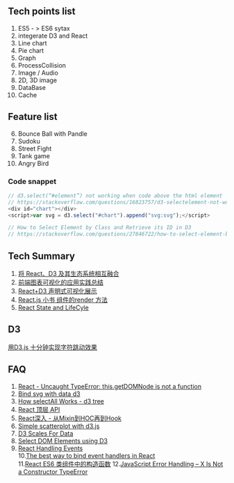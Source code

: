 ## Tech points list 
1. ES5 - > ES6 sytax
2. integerate D3 and React
3. Line chart
4. Pie chart
5. Graph
6. ProcessCollision  
7. Image / Audio 
8. 2D, 3D image
9. DataBase
10. Cache



## Feature list 
6. Bounce Ball with Pandle
7. Sudoku
8. Street Fight
9. Tank game
10. Angry Bird

### Code snappet
```js
// d3.select(“#element”) not working when code above the html element
// https://stackoverflow.com/questions/16823757/d3-selectelement-not-working-when-code-above-the-html-element
<div id="chart"></div>
<script>var svg = d3.select("#chart").append("svg:svg");</script>

// How to Select Element by Class and Retrieve its ID in D3
// https://stackoverflow.com/questions/27846722/how-to-select-element-by-class-and-retrieve-its-id-in-d3
```

## Tech Summary
1. [将 React、D3 及其生态系统相互融合](https://www.oschina.net/translate/bringing-together-react-d3?print)  
2. [前端图表可视化的应用实践总结](https://imweb.io/topic/5d770d9038836ba84b7ac771)  
3. [React+D3 声明式可视化展示](http://callmedadaxin.github.io/2019/01/09/write-d3-with-reactjs/)  
4. [React.js 小书 组件的render 方法](http://huziketang.mangojuice.top/books/react/lesson7)  
5. [React State and LifeCyle](https://reactjs.org/docs/state-and-lifecycle.html)  

## D3 
[用D3.js 十分钟实现字符跳动效果](https://juejin.im/post/5b24a5dd6fb9a00e91043c90)  

## FAQ
1. [React - Uncaught TypeError: this.getDOMNode is not a function](https://stackoverflow.com/questions/35430377/react-uncaught-typeerror-this-getdomnode-is-not-a-function)  
2. [Bind svg with data d3](https://www.dashingd3js.com/creating-svg-elements-based-on-data)  
3. [How selectAll Works - d3 tree](https://bl.ocks.org/mbostock/5369146)
4. [React 顶层 API](https://zh-hans.reactjs.org/docs/react-api.html)  
5. [React深入 - 从Mixin到HOC再到Hook](https://juejin.im/post/5cad39b3f265da03502b1c0a)  
6. [Simple scatterplot with d3.js](http://bl.ocks.org/d3noob/38744a17f9c0141bcd04)  
7. [D3 Scales For Data](https://www.dashingd3js.com/lessons/d3-scales-for-data)  
8. [Select DOM Elements using D3](https://www.tutorialsteacher.com/d3js/select-dom-element-using-d3js)  
9. [React Handling Events](https://reactjs.org/docs/handling-events.html)  
10.[The best way to bind event handlers in React](https://www.freecodecamp.org/news/the-best-way-to-bind-event-handlers-in-react-282db2cf1530/)  
11.[React ES6 类组件中的构造函数](https://bubao.github.io/2017/07/01/React-ES6-%E7%B1%BB%E7%BB%84%E4%BB%B6%E4%B8%AD%E7%9A%84%E6%9E%84%E9%80%A0%E5%87%BD%E6%95%B0/)
12.[JavaScript Error Handling – X Is Not a Constructor TypeError](https://airbrake.io/blog/javascript-error-handling/x-not-constructor-typeerror)  


